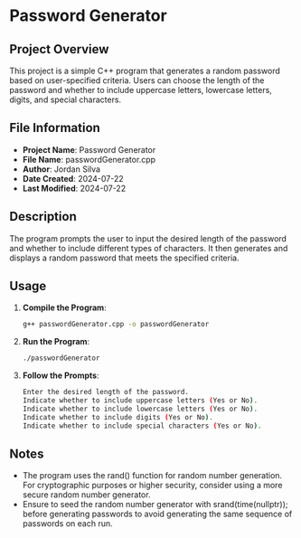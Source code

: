 # Password Generator

## Project Overview

This project is a simple C++ program that generates a random password based on user-specified criteria. Users can choose the length of the password and whether to include uppercase letters, lowercase letters, digits, and special characters.

## File Information

- **Project Name**: Password Generator
- **File Name**: passwordGenerator.cpp
- **Author**: Jordan Silva
- **Date Created**: 2024-07-22
- **Last Modified**: 2024-07-22

## Description

The program prompts the user to input the desired length of the password and whether to include different types of characters. It then generates and displays a random password that meets the specified criteria.

## Usage

1. **Compile the Program**:
   ```sh
   g++ passwordGenerator.cpp -o passwordGenerator

2. **Run the Program**:
   ```sh
   ./passwordGenerator

3. **Follow the Prompts**:
   ```sh
   Enter the desired length of the password.
   Indicate whether to include uppercase letters (Yes or No).
   Indicate whether to include lowercase letters (Yes or No).
   Indicate whether to include digits (Yes or No).
   Indicate whether to include special characters (Yes or No).

## Notes
* The program uses the rand() function for random number generation. For cryptographic purposes or higher security, consider using a more secure random number generator.
* Ensure to seed the random number generator with srand(time(nullptr)); before generating passwords to avoid generating the same sequence of passwords on each run.
